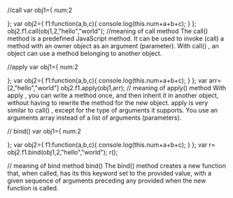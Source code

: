 //call
var obj1={
    num:2
    
};
var obj2={
    f1:function(a,b,c){
        console.log(this.num+a+b+c);
    }
};
obj2.f1.call(obj1,2,"hello","world");
//meaning of call method The call() method is a predefined JavaScript method. It can be used to invoke (call) a method with an owner object as an argument (parameter). With call() , an object can use a method belonging to another object.

//apply
var obj1={
    num:2
    
};
var obj2={
    f1:function(a,b,c){
        console.log(this.num+a+b+c);
    }
};
var arr=[2,"hello","world"]
obj2.f1.apply(obj1,arr);
// meaning of apply() method With apply , you can write a method once, and then inherit it in another object, without having to rewrite the method for the new object. apply is very similar to call() , except for the type of arguments it supports. You use an arguments array instead of a list of arguments (parameters).

// bind()
var obj1={
    num:2
    
};
var obj2={
    f1:function(a,b,c){
        console.log(this.num+a+b+c);
    }
};
var r= obj2.f1.bind(obj1,2,"hello","world");
r();

// meaning of bind method bind() The bind() method creates a new function that, when called, has its this keyword set to the provided value, with a given sequence of arguments preceding any provided when the new function is called.




